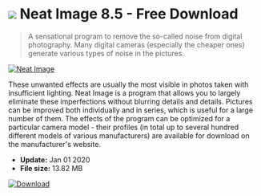# ![](https://cdn.softexe.net/static/icon/win.gif) Neat Image 8.5 - Free Download

> A sensational program to remove the so-called noise from digital photography. Many digital cameras (especially the cheaper ones) generate various types of noise in the pictures.

[![Neat Image](https://gallery.dpcdn.pl/imgc/Tools/74/g_-_420x350_1.5_-_x20100423151811.png)](https://softexe.net/win/multimedia/graphics-editors/neat-image:aRcp.html)

These unwanted effects are usually the most visible in photos taken with insufficient lighting. Neat Image is a program that allows you to largely eliminate these imperfections without blurring details and details. Pictures can be improved both individually and in series, which is useful for a large number of them. The effects of the program can be optimized for a particular camera model - their profiles (in total up to several hundred different models of various manufacturers) are available for download on the manufacturer's website.


- **Update:** Jan 01 2020
- **File size:** 13.82 MB

[![Download](https://cdn.softexe.net/static/img/download.png)](https://softexe.net/win/multimedia/graphics-editors/neat-image:aRcp.html)

